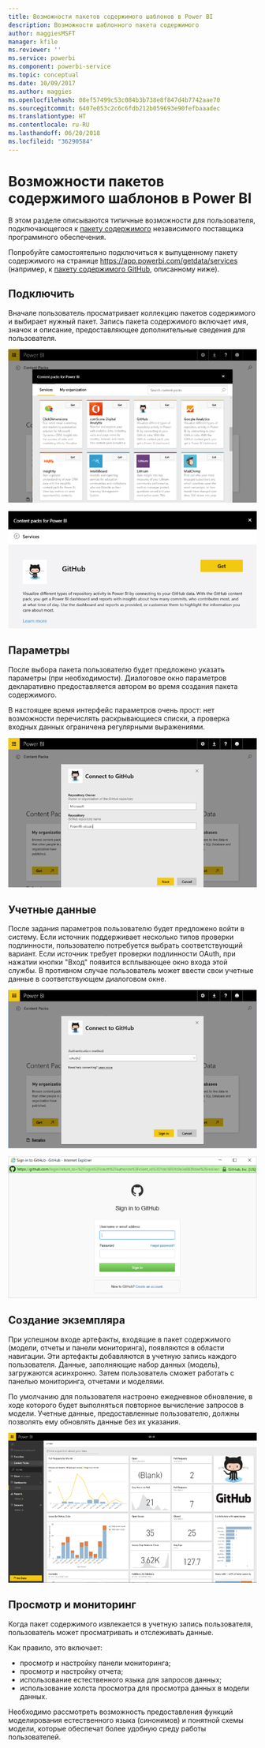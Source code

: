 ```yaml
---
title: Возможности пакетов содержимого шаблонов в Power BI
description: Возможности шаблонного пакета содержимого
author: maggiesMSFT
manager: kfile
ms.reviewer: ''
ms.service: powerbi
ms.component: powerbi-service
ms.topic: conceptual
ms.date: 10/09/2017
ms.author: maggies
ms.openlocfilehash: 08ef57499c53c084b3b738e8f847d4b7742aae70
ms.sourcegitcommit: 6407e053c2c6c6fdb212b059693e90fefbaaadec
ms.translationtype: HT
ms.contentlocale: ru-RU
ms.lasthandoff: 06/20/2018
ms.locfileid: "36290584"
---
```

# <a name="template-content-pack-experiences-in-power-bi"></a>Возможности пакетов содержимого шаблонов в Power BI
В этом разделе описываются типичные возможности для пользователя, подключающегося к [пакету содержимого](../service-connect-to-services.md) независимого поставщика программного обеспечения. 

Попробуйте самостоятельно подключиться к выпущенному пакету содержимого на странице https://app.powerbi.com/getdata/services (например, к [пакету содержимого GitHub](https://app.powerbi.com/getdata/services/github), описанному ниже).

## <a name="connect"></a>Подключить
Вначале пользователь просматривает коллекцию пакетов содержимого и выбирает нужный пакет. Запись пакета содержимого включает имя, значок и описание, предоставляющее дополнительные сведения для пользователя.

![подключение](media/template-content-pack-experience/github_data.png)

![подключение](media/template-content-pack-experience/github_connect.png)

## <a name="parameters"></a>Параметры
После выбора пакета пользователю будет предложено указать параметры (при необходимости). Диалоговое окно параметров декларативно предоставляется автором во время создания пакета содержимого.

В настоящее время интерфейс параметров очень прост: нет возможности перечислять раскрывающиеся списки, а проверка входных данных ограничена регулярными выражениями.

![параметры](media/template-content-pack-experience/github_params.png)

## <a name="credentials"></a>Учетные данные
После задания параметров пользователю будет предложено войти в систему.  Если источник поддерживает несколько типов проверки подлинности, пользователю потребуется выбрать соответствующий вариант. Если источник требует проверки подлинности OAuth, при нажатии кнопки "Вход" появится всплывающее окно входа этой службы.  В противном случае пользователь может ввести свои учетные данные в соответствующем диалоговом окне.

![Учетные данные](media/template-content-pack-experience/github_login.png)

![подключение](media/template-content-pack-experience/github_creds2.png)

## <a name="instantiation"></a>Создание экземпляра
При успешном входе артефакты, входящие в пакет содержимого (модели, отчеты и панели мониторинга), появляются в области навигации.  Эти артефакты добавляются в учетную запись каждого пользователя.  Данные, заполняющие набор данных (модель), загружаются асинхронно.  Затем пользователь сможет работать с панелью мониторинга, отчетами и моделями.

По умолчанию для пользователя настроено ежедневное обновление, в ходе которого будет выполняться повторное вычисление запросов в модели.  Учетные данные, предоставленные пользователю, должны позволять ему обновлять данные без их указания.

![Создание экземпляра](media/template-content-pack-experience/github_dashboard.png)

## <a name="exploration-and-monitoring"></a>Просмотр и мониторинг
Когда пакет содержимого извлекается в учетную запись пользователя, пользователь может просматривать и отслеживать данные.

Как правило, это включает:

* просмотр и настройку панели мониторинга;
* просмотр и настройку отчета;
* использование естественного языка для запросов данных;
* использование холста просмотра для просмотра данных в модели данных.

Необходимо рассмотреть возможность предоставления функций моделирования естественного языка (синонимов) и понятной схемы модели, которые обеспечат более удобную среду работы пользователей.

